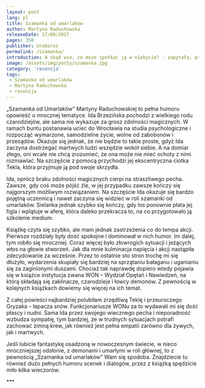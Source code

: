 ```yaml
---
layout: post
lang: pl
title: Szamanka od umarlaków
author: Martyna Raduchowska
releaseDate: 17/08/2017
pages: 350
publisher: Uroboros
permalink: /szamanka/
introduction: A skąd wie, co może spotkać ją w niebycie? - zapytała, przerywając wreszcie zagadkowe milczenie. - Skąd wie, czy tam nie czai się coś jeszcze gorszego? Skąd wie, jak to jest nie istnieć? [...] Nikt nie wie. To jest najstraszniejsze. Lepsze znajome piekło niż niebyt, niech sobie zapamięta.
image: /assets/img/posty/szamanka.jpg
category: 'recenzja'
tags:
 - Szamanka od umarlaków
 - Martyna Raduchowska
 - recenzja
---
```


  „Szamanka od Umarlaków” Martyny Raduchowskiej to pełna humoru opowieść o mrocznej tematyce. Ida Brzezińska pochodzi z wielkiego rodu czarodziejów, ale sama nie wykazuje za grosz zdolności magicznych. W ramach buntu postanawia uciec do Wrocławia na studia psychologiczne i rozpocząć wymarzone, samodzielne życie, wolne od zabobonów i przesądów. Okazuje się jednak, że nie będzie to takie proste, gdyż Ida zaczyna dostrzegać martwych ludzi wszędzie wokół siebie. A na domiar złego, oni wcale nie chcą zrozumieć, że ona może nie mieć ochoty z nimi rozmawiać. Na szczęście z pomocą przychodzi jej ekscentryczna ciotka Tekla, która przyjmuje ją pod swoje skrzydła.

  Ida, oprócz braku zdolności magicznych cierpi na straszliwego pecha. Zawsze, gdy coś może pójść źle, w jej przypadku zawsze kończy się najgorszym możliwym rozwiązaniem. Na szczęście Ida okazuje się bardzo pojętną uczennicą i nawet zaczyna się widzieć w roli szamanki od umarlaków. Sielanka jednak szybko się kończy, gdy los ponownie płata jej figla i wplątuje w aferę, która daleko przekracza to, na co przygotowało ją szkolenie medium.

  Książkę czyta się szybko, ale mam jednak zastrzeżenia co do tempa akcji. Pierwsze rozdziały były dość spokojne i dominował w nich humor. Im dalej, tym robiło się mroczniej. Coraz więcej było złowrogich sytuacji i jeżących włos na głowie stworzeń. Jak dla mnie kulminacja napięcia i akcji nastąpiła zdecydowanie za wcześnie. Przez to ostatnie sto stron trochę mi się dłużyło, wydarzenia skupiały się bardziej na sprzątaniu bałaganu i uganianiu się za zaginionymi duszami. Chociaż tak naprawdę dopiero wtedy pojawia się w książce instytucja zwana WON – Wydział Opętań i Nawiedzeń, na którą składają się zaklinacze, czarodzieje i łowcy demonów. Z pewnością w kolejnych książkach dowiemy się więcej na ich temat.

  Z całej powieści najbardziej polubiłam zrzędliwą Teklę i przeuroczego Gryzaka – łapacza snów. Funkcjonariusze WONu za to wydawali mi się dość płascy i nudni. Sama Ida przez swojego wiecznego pecha i nieporadność wzbudza sympatię, tym bardziej, że w trudnych sytuacjach potrafi zachować zimną krew, jak również jest pełna empatii zarówno dla żywych, jak i martwych.

  Jeśli lubicie fantastykę osadzoną w nowoczesnym świecie, w nieco mroczniejszej odsłonie, z demonami i umarłymi w roli głównej, to z pewnością „Szamanka od umarlaków” Wam się spodoba. Znajdziecie tu również dużo pełnych humoru scenek i dialogów, przez z książką spędzicie miło kilka wieczorów.  

  \*\*\*
